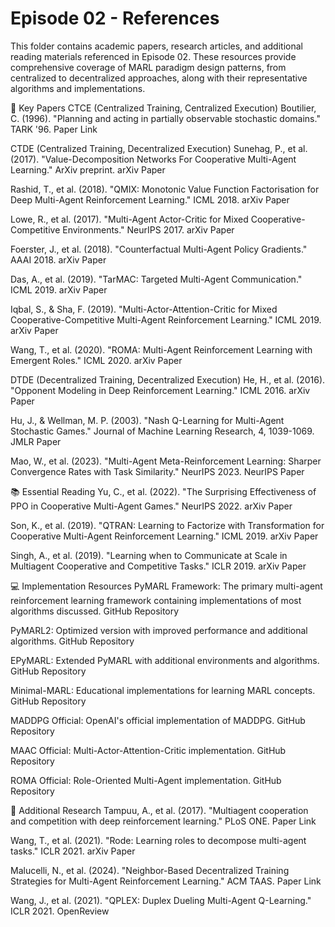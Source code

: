 # Episode 02 - References
This folder contains academic papers, research articles, and additional reading materials referenced in Episode 02. These resources provide comprehensive coverage of MARL paradigm design patterns, from centralized to decentralized approaches, along with their representative algorithms and implementations.

📖 Key Papers
CTCE (Centralized Training, Centralized Execution)
Boutilier, C. (1996). "Planning and acting in partially observable stochastic domains." TARK '96.
Paper Link

CTDE (Centralized Training, Decentralized Execution)
Sunehag, P., et al. (2017). "Value-Decomposition Networks For Cooperative Multi-Agent Learning." ArXiv preprint.
arXiv Paper

Rashid, T., et al. (2018). "QMIX: Monotonic Value Function Factorisation for Deep Multi-Agent Reinforcement Learning." ICML 2018.
arXiv Paper

Lowe, R., et al. (2017). "Multi-Agent Actor-Critic for Mixed Cooperative-Competitive Environments." NeurIPS 2017.
arXiv Paper

Foerster, J., et al. (2018). "Counterfactual Multi-Agent Policy Gradients." AAAI 2018.
arXiv Paper

Das, A., et al. (2019). "TarMAC: Targeted Multi-Agent Communication." ICML 2019.
arXiv Paper

Iqbal, S., & Sha, F. (2019). "Multi-Actor-Attention-Critic for Mixed Cooperative-Competitive Multi-Agent Reinforcement Learning." ICML 2019.
arXiv Paper

Wang, T., et al. (2020). "ROMA: Multi-Agent Reinforcement Learning with Emergent Roles." ICML 2020.
arXiv Paper

DTDE (Decentralized Training, Decentralized Execution)
He, H., et al. (2016). "Opponent Modeling in Deep Reinforcement Learning." ICML 2016.
arXiv Paper

Hu, J., & Wellman, M. P. (2003). "Nash Q-Learning for Multi-Agent Stochastic Games." Journal of Machine Learning Research, 4, 1039-1069.
JMLR Paper

Mao, W., et al. (2023). "Multi-Agent Meta-Reinforcement Learning: Sharper Convergence Rates with Task Similarity." NeurIPS 2023.
NeurIPS Paper

📚 Essential Reading
Yu, C., et al. (2022). "The Surprising Effectiveness of PPO in Cooperative Multi-Agent Games." NeurIPS 2022.
arXiv Paper

Son, K., et al. (2019). "QTRAN: Learning to Factorize with Transformation for Cooperative Multi-Agent Reinforcement Learning." ICML 2019.
arXiv Paper

Singh, A., et al. (2019). "Learning when to Communicate at Scale in Multiagent Cooperative and Competitive Tasks." ICLR 2019.
arXiv Paper

💻 Implementation Resources
PyMARL Framework: The primary multi-agent reinforcement learning framework containing implementations of most algorithms discussed.
GitHub Repository

PyMARL2: Optimized version with improved performance and additional algorithms.
GitHub Repository

EPyMARL: Extended PyMARL with additional environments and algorithms.
GitHub Repository

Minimal-MARL: Educational implementations for learning MARL concepts.
GitHub Repository

MADDPG Official: OpenAI's official implementation of MADDPG.
GitHub Repository

MAAC Official: Multi-Actor-Attention-Critic implementation.
GitHub Repository

ROMA Official: Role-Oriented Multi-Agent implementation.
GitHub Repository

🔬 Additional Research
Tampuu, A., et al. (2017). "Multiagent cooperation and competition with deep reinforcement learning." PLoS ONE.
Paper Link

Wang, T., et al. (2021). "Rode: Learning roles to decompose multi-agent tasks." ICLR 2021.
arXiv Paper

Malucelli, N., et al. (2024). "Neighbor-Based Decentralized Training Strategies for Multi-Agent Reinforcement Learning." ACM TAAS.
Paper Link

Wang, J., et al. (2021). "QPLEX: Duplex Dueling Multi-Agent Q-Learning." ICLR 2021.
OpenReview
